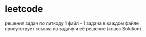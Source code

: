 # leetcode
решения задач по литкоду
1 файл - 1 задача
в каждом файле присутствует ссылка на задачу и её решение (класс Solution)
